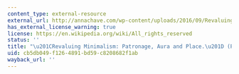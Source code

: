 ```yaml
---
content_type: external-resource
external_url: http://annachave.com/wp-content/uploads/2016/09/Revaluing-Minimalism.pdf
has_external_license_warning: true
license: https://en.wikipedia.org/wiki/All_rights_reserved
status: ''
title: "\u201CRevaluing Minimalism: Patronage, Aura and Place.\u201D (PDF)"
uid: cb5db049-f126-4891-bd59-c8208682f1ab
wayback_url: ''
---
```

